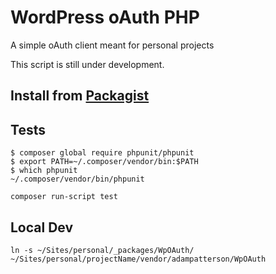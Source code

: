 # WordPress oAuth PHP

A simple oAuth client meant for personal projects

This script is still under development.

## Install from [Packagist](https://packagist.org/packages/adampatterson/wpoauth)

## Tests

```
$ composer global require phpunit/phpunit
$ export PATH=~/.composer/vendor/bin:$PATH
$ which phpunit
~/.composer/vendor/bin/phpunit
```

`composer run-script test`

## Local Dev

`ln -s ~/Sites/personal/_packages/WpOAuth/ ~/Sites/personal/projectName/vendor/adampatterson/WpOAuth`
